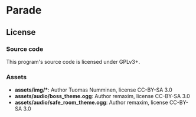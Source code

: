 Parade
======

License
-------

### Source code
This program's source code is licensed under GPLv3+.

### Assets
* __assets/img/*__: Author Tuomas Numminen, license CC-BY-SA 3.0
* __assets/audio/boss_theme.ogg__: Author remaxim, license CC-BY-SA 3.0
* __assets/audio/safe_room_theme.ogg__: Author remaxim, license CC-BY-SA 3.0
